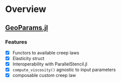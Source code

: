 # Overview


## [GeoParams.jl](https://github.com/JuliaGeodynamics/GeoParams.jl.git)





### Features

- [x] Functors to available creep laws
- [x] Elasticity struct
- [x] Interoperability with ParallelStencil.jl
- [x] `compute_viscosity()` agnostic to input parameters
- [x] composable custom creep law